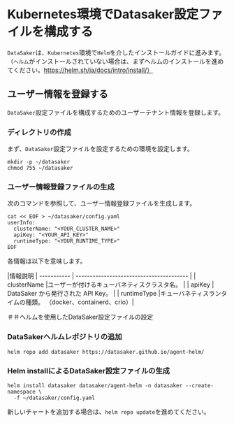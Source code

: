 # Kubernetes環境でDatasaker設定ファイルを構成する

`DataSaker`は、`Kubernetes`環境で`Helm`を介したインストールガイドに進みます。 （`ヘルム`がインストールされていない場合は、まずヘルムのインストールを進めてください。https://helm.sh/ja/docs/intro/install/）

## ユーザー情報を登録する

`DataSaker`設定ファイルを構成するためのユーザーテナント情報を登録します。

### ディレクトリの作成

まず、`DataSaker`設定ファイルを設定するための環境を設定します。
```shell
mkdir -p ~/datasaker
chmod 755 ~/datasaker
```
### ユーザー情報登録ファイルの生成

次のコマンドを参照して、ユーザー情報登録ファイルを生成します。
```shell
cat << EOF > ~/datasaker/config.yaml
userInfo:
  clusterName: "<YOUR_CLUSTER_NAME>"
  apiKey: "<YOUR_API_KEY>"
  runtimeType: "<YOUR_RUNTIME_TYPE>"
EOF
```
各情報は以下を意味します。

|情報説明
| ----------- | ---------------------------------------- |
| clusterName |ユーザーが付けるキューバネティスクラスタ名。 |
| apiKey | DataSaker から発行された API Key。 |
| runtimeType |キューバネティスランタイムの種類。 （docker、containerd、crio）|

＃＃ヘルムを使用したDataSaker設定ファイルの設定

### DataSakerヘルムレポジトリの追加
```shell
helm repo add datasaker https://datasaker.github.io/agent-helm/
```
### Helm installによるDataSaker設定ファイルの生成
```shell
helm install datasaker datasaker/agent-helm -n datasaker --create-namespace \
  -f ~/datasaker/config.yaml
```
新しいチャートを追加する場合は、`helm repo update`を進めてください。